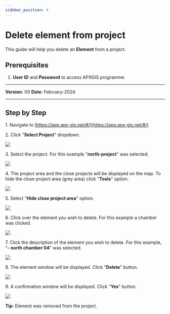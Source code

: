 ```yaml
---
sidebar_position: 4
---
```


# Delete element from project

This guide will help you delete an **Element** from a project.

## **Prerequisites**
1.	**User ID** and **Password** to access APXGIS programme.

------------

**Version**: 00
**Date**: February-2024

------------
## **Step by Step**

1\. Navigate to [https://app.apx-gis.net/#/](https://app.apx-gis.net/#/)


2\. Click "**Select Project**" dropdown.

![](https://ajeuwbhvhr.cloudimg.io/colony-recorder.s3.amazonaws.com/files/2024-01-25/0fc339ba-7066-4a66-8621-a189ca6886e7/ascreenshot.jpeg?tl_px=0,0&br_px=825,461&force_format=png&width=826&wat_scale=73&wat=1&wat_opacity=1&wat_gravity=northwest&wat_url=https://colony-recorder.s3.amazonaws.com/images/watermarks/14B8A6_standard.png&wat_pad=344,-4)


3\. Select the project. For this example "**north-project**" was selected.

![](https://ajeuwbhvhr.cloudimg.io/colony-recorder.s3.amazonaws.com/files/2024-01-25/d6a39247-c644-4853-b784-bd7dce219919/ascreenshot.jpeg?tl_px=0,0&br_px=825,461&force_format=png&width=826&wat_scale=73&wat=1&wat_opacity=1&wat_gravity=northwest&wat_url=https://colony-recorder.s3.amazonaws.com/images/watermarks/14B8A6_standard.png&wat_pad=347,86)


4\. The project area and the close projects will be displayed on the map. To hide the close project area (grey area) click  "**Tools**" option.

![](https://ajeuwbhvhr.cloudimg.io/colony-recorder.s3.amazonaws.com/files/2024-01-25/76b4967e-a396-4c59-8620-89f1639bdb12/ascreenshot.jpeg?tl_px=133,0&br_px=959,461&force_format=png&width=826&wat_scale=73&wat=1&wat_opacity=1&wat_gravity=northwest&wat_url=https://colony-recorder.s3.amazonaws.com/images/watermarks/14B8A6_standard.png&wat_pad=657,10)


5\. Select "**Hide close project area**" option.

![](https://ajeuwbhvhr.cloudimg.io/colony-recorder.s3.amazonaws.com/files/2024-01-25/53cc216a-d67a-4ca1-8ae9-b7290f0139c6/ascreenshot.jpeg?tl_px=0,0&br_px=959,640&force_format=png&width=1120.0&wat=1&wat_opacity=1&wat_gravity=northwest&wat_url=https://colony-recorder.s3.amazonaws.com/images/watermarks/14B8A6_standard.png&wat_pad=871,135)


6\. Click over the element you wish to delete. For this example a chamber was clicked.

![](https://ajeuwbhvhr.cloudimg.io/colony-recorder.s3.amazonaws.com/files/2024-01-25/55fa47bf-5720-4131-a45d-00818092073d/ascreenshot.jpeg?tl_px=0,245&br_px=959,886&force_format=png&width=1120.0&wat=1&wat_opacity=1&wat_gravity=northwest&wat_url=https://colony-recorder.s3.amazonaws.com/images/watermarks/14B8A6_standard.png&wat_pad=737,362)


7\. Click the description of the element you wish to delete. For this example, "**- north chamber 04**" was selected.

![](https://ajeuwbhvhr.cloudimg.io/colony-recorder.s3.amazonaws.com/files/2024-01-25/aa11ef9c-aa5d-4947-a41f-e2abf2ee9791/ascreenshot.jpeg?tl_px=133,272&br_px=959,733&force_format=png&width=826&wat_scale=73&wat=1&wat_opacity=1&wat_gravity=northwest&wat_url=https://colony-recorder.s3.amazonaws.com/images/watermarks/14B8A6_standard.png&wat_pad=426,204)


8\. The element window will be displayed. Click "**Delete**" button.

![](https://ajeuwbhvhr.cloudimg.io/colony-recorder.s3.amazonaws.com/files/2024-01-25/fc9c1538-bb3e-4597-943c-a0606e2d35a7/ascreenshot.jpeg?tl_px=0,0&br_px=959,886&force_format=png&width=1120.0&wat=1&wat_opacity=1&wat_gravity=northwest&wat_url=https://colony-recorder.s3.amazonaws.com/images/watermarks/14B8A6_standard.png&wat_pad=-11,973)


9\. A confirmation window will be displayed. Click "**Yes**" button.

![](https://ajeuwbhvhr.cloudimg.io/colony-recorder.s3.amazonaws.com/files/2024-01-25/90b30d2f-b196-4081-94bb-ef36bd323696/ascreenshot.jpeg?tl_px=0,0&br_px=959,549&force_format=png&width=983&wat_scale=87&wat=1&wat_opacity=1&wat_gravity=northwest&wat_url=https://colony-recorder.s3.amazonaws.com/images/watermarks/14B8A6_standard.png&wat_pad=637,216)


**Tip:** Element was removed from the project.
